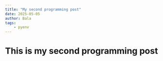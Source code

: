 ```yaml
---
title: "My second programming post"
date: 2025-05-05
author: Bala
tags:
    - pyenv
---
```


# This is my second programming post